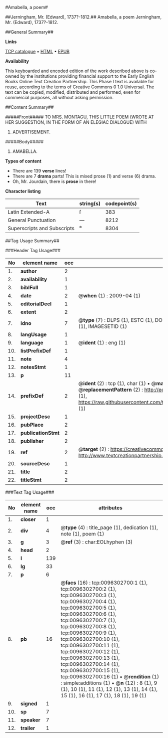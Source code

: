 #Amabella, a poem#

##Jerningham, Mr. (Edward), 1737?-1812.##
Amabella, a poem
Jerningham, Mr. (Edward), 1737?-1812.

##General Summary##

**Links**

[TCP catalogue](http://www.ota.ox.ac.uk/tcp/)  • 
[HTML](http://tei.it.ox.ac.uk/tcp/Texts-HTML/free/004/004845971.html)  • 
[EPUB](http://tei.it.ox.ac.uk/tcp/Texts-EPUB/free/004/004845971.epub)

**Availability**

This keyboarded and encoded edition of the
	       work described above is co-owned by the institutions
	       providing financial support to the Early English Books
	       Online Text Creation Partnership. This Phase I text is
	       available for reuse, according to the terms of Creative
	       Commons 0 1.0 Universal. The text can be copied,
	       modified, distributed and performed, even for
	       commercial purposes, all without asking permission.


##Content Summary##

#####Front#####
TO MRS. MONTAGU, THIS LITTLE POEM (WROTE AT HER SUGGESTION, IN THE FORM OF AN ELEGIAC DIALOGUE) WITH
1. ADVERTISEMENT.

#####Body#####

1. AMABELLA.

**Types of content**

  * There are 139 **verse** lines!
  * There are 7 **drama** parts! This is mixed prose (1) and verse (6) drama.
  * Oh, Mr. Jourdain, there is **prose** in there!

**Character listing**


|Text|string(s)|codepoint(s)|
|---|---|---|
|Latin Extended-A|ſ|383|
|General Punctuation|—|8212|
|Superscripts             and Subscripts|⁰|8304|

##Tag Usage Summary##

###Header Tag Usage###

|No|element name|occ|attributes|
|---|---|---|---|
|1.|__author__|2||
|2.|__availability__|1||
|3.|__biblFull__|1||
|4.|__date__|2| @__when__ (1) : 2009-04 (1)|
|5.|__editorialDecl__|1||
|6.|__extent__|2||
|7.|__idno__|7| @__type__ (7) : DLPS (1), ESTC (1), DOCNO (1), TCP (1), GALEDOCNO (1), CONTENTSET (1), IMAGESETID (1)|
|8.|__langUsage__|1||
|9.|__language__|1| @__ident__ (1) : eng (1)|
|10.|__listPrefixDef__|1||
|11.|__note__|4||
|12.|__notesStmt__|1||
|13.|__p__|11||
|14.|__prefixDef__|2| @__ident__ (2) : tcp (1), char (1)  •  @__matchPattern__ (2) : ([0-9\-]+):([0-9IVX]+) (1), (.+) (1)  •  @__replacementPattern__ (2) : http://eebo.chadwyck.com/downloadtiff?vid=$1&page=$2 (1), https://raw.githubusercontent.com/textcreationpartnership/Texts/master/tcpchars.xml#$1 (1)|
|15.|__projectDesc__|1||
|16.|__pubPlace__|2||
|17.|__publicationStmt__|2||
|18.|__publisher__|2||
|19.|__ref__|2| @__target__ (2) : https://creativecommons.org/publicdomain/zero/1.0/ (1), http://www.textcreationpartnership.org/docs/. (1)|
|20.|__sourceDesc__|1||
|21.|__title__|2||
|22.|__titleStmt__|2||


###Text Tag Usage###

|No|element name|occ|attributes|
|---|---|---|---|
|1.|__closer__|1||
|2.|__div__|4| @__type__ (4) : title_page (1), dedication (1), note (1), poem (1)|
|3.|__g__|3| @__ref__ (3) : char:EOLhyphen (3)|
|4.|__head__|2||
|5.|__l__|139||
|6.|__lg__|33||
|7.|__p__|6||
|8.|__pb__|16| @__facs__ (16) : tcp:0096302700:1 (1), tcp:0096302700:2 (1), tcp:0096302700:3 (1), tcp:0096302700:4 (1), tcp:0096302700:5 (1), tcp:0096302700:6 (1), tcp:0096302700:7 (1), tcp:0096302700:8 (1), tcp:0096302700:9 (1), tcp:0096302700:10 (1), tcp:0096302700:11 (1), tcp:0096302700:12 (1), tcp:0096302700:13 (1), tcp:0096302700:14 (1), tcp:0096302700:15 (1), tcp:0096302700:16 (1)  •  @__rendition__ (1) : simple:additions (1)  •  @__n__ (12) : 8 (1), 9 (1), 10 (1), 11 (1), 12 (1), 13 (1), 14 (1), 15 (1), 16 (1), 17 (1), 18 (1), 19 (1)|
|9.|__signed__|1||
|10.|__sp__|7||
|11.|__speaker__|7||
|12.|__trailer__|1||
